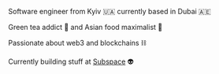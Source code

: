 Software engineer from Kyiv 🇺🇦 currently based in Dubai 🇦🇪

Green tea addict 🍵 and Asian food maximalist 🥢

Passionate about web3 and blockchains ⛓️

Currently building stuff at [Subspace](https://github.com/subspace) 👽
